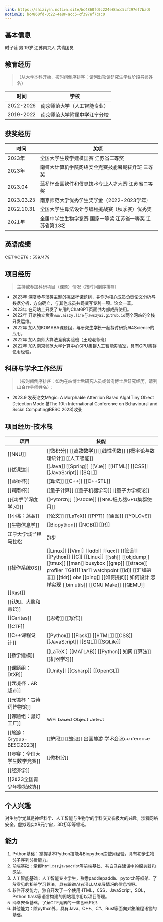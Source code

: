 ```yaml
---
link: https://shiziyan.notion.site/bc4860fd0c224e88acc5cf397ef7bac0
notionID: bc4860fd-0c22-4e88-acc5-cf397ef7bac0
---
```

## 基本信息

时子延 男 19岁 江苏南京人 共青团员

## 教育经历
> （从大学本科开始，按时间倒序排序：请列出攻读研究生学位阶段导师姓名）

|时间|学校|
|---|---|
|2022-2026|南京师范大学（人工智能专业）|
|2019-2022|南京师范大学附属中学江宁分校|


## 获奖经历

|时间|奖项|
|---|-----|
|2023年|全国大学生数学建模国赛 江苏省二等奖|
|2023年|南师大计算机学院网络安全竞赛技能暑期提升班 三等奖|
|2023.04|蓝桥杯全国软件和信息技术专业人才大赛 江苏省二等奖|
|2023.03.28|南京师范大学优秀学生奖学金（2022-2023学年）|
|2022.10.31|全国大学生算法设计与编程挑战赛（秋季赛）优秀奖|
|2021年|全国中学生生物学竞赛 国家一等奖 江苏省一等奖 江苏省第13名|

## 英语成绩
CET4/CET6：559/478 

## 项目经历
> 主持或参加科研项目（课题）情况（按时间倒序排序）

- 2023年  深度参与藻类主题的挑战杯课题组，并作为核心成员负责论文分析与数据分析、方向确立，与其他成员共同撰写专利一项、论文一篇。
- 2023年  在网站上开发了专用的ChatGPT页面供内部成员使用。
- 2022年  开始独立负责`www.aiszy.life`与`awszyai.github.io`两个网站的全栈开发运维。
- 2022年  加入的KOMABA课题组，与研究生学长一起探讨研究AI4Science的应用。
- 2022年  加入南师大算法竞赛实验班（王琼老师班）
- 2022年  加入南京师范大学计算中心GPU集群人工智能实验室，具有GPU集群使用经验。

## 科研与学术工作经历
> （按时间倒序排序：如为在站博士后研究人员或曾有博士后研究经历，请列出合作导师姓名）:
- 2023.9  发表论文MAgic: A Morphable Attention Based Algal Tiny Object Detection Mode 被The 10th International Conference on Behavioural and Social Computing(BESC 2023)收录

## 项目经历-技术栈
|项目|技能|
|----|---|
|[[NNU]]|[[微积分]] [[离散数学]] [[线性代数]] [[概率论与数理统计]] [[人工智能]] |
|[[优课达]]|[[Java]] [[Spring]] [[Vue]] [[HTML]] [[CSS]] [[JavaScript]] [[SQL]]|
|[[蓝桥杯]]|[[算法]] [[C++]] [[C++STL]] |
|[[司南杯]]|[[量子计算]] [[量子机器学习]] [[量子力学概论]]|
|[[《动手学深度学习》]]|[[Pytorch]] [[Paddle]] [[NNU服务器GPU集群使用]] |
|[[小挑：藻类]]|[[论文]] [[LaTeX]] [[PPT]] [[画图]] [[YOLOv8]] |
|[[生物信息学]]|[[Biopython]] [[NCBI]] [[R]] |
|江宁大学城半程马拉松|跑步|
|[[操作系统OS]]|[[Linux]] [[Vim]] [[gdb]] [[gcc]] [[管道]] [[Python]] [[C]] [[Linux]] [[ssh]] [[objdump]] [[tmux]]  [[man]] busybox [[grep]] [[strace]] profiler [[Git]][[tar]] watchpoint [[ld]] [[汇编语言]] [[tldr]] obs [[ping]] [[如何提问]] 如何设计 怎样实现 [[bin utils]] [[GNU Make]] [[QEMU]] |
|[[Rust]]||
|[[认知、大脑和意识]]||
|[[Caritas]]|[[思考]] [[写作]]|
|[[CTF]]||
|[[C++课程设计]]|[[Python]] [[Flask]] [[HTML]] [[CSS]] [[JavaScript]] [[SQL]] [[SQLite]] |
|[[数学建模]]|[[LaTeX]] [[MATLAB]] [[Python]] 知网 [[算法]] [[机器学习]]|
|[[课题组：DtXR]]|[[Unity]] [[Csharp]] [[OpenGL]] |
|[[元境杯：AR超市]]||
|[[元境杯：古诗词博物馆]]||
|[[课题组：黑灯工厂]]|WiFi based Object detect|
|[[旅游：Crypus-BESC2023]]|[[护照]] [[签证]] 出国旅游 学术会议conference|
|[[竞赛：全国大学生数学竞赛]]|[[微积分]]|
|[[经济学]]||
|[[2023全国青少年模拟政协]]|

## 个人兴趣

对生物学尤其是神经科学、人工智能与生物学的学科交叉有极大的兴趣。涉猎网络安全，虚拟现实XR元宇宙，3D打印等领域。

## 能力

1. Python基础：掌握基本Python技能与Biopython库使用经验，具有初步生物分子序列分析能力。
2. 前端基础：掌握html,css,javascript等前端基础，有自己在建设中的服务器和网站。
3. 人工智能基础：人工智能专业学生，熟悉paddlepaddle、pytorch等框架、了解常见的机器学习算法，具有跟进AI前沿LLM发展情况的信息视野。
4. 软件开发能力，独自开发了一个使用HTML，CSS，JavaScript，SQL，Python flask等语言构建的网站程序用以项目管理。
5. 网络安全基础，了解CTF竞赛的一些基础知识。
6. 其他能力：除python外，具有Java、C++、C#、Rust等面向对象编程语言的基础。